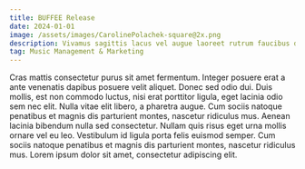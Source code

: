 ```yaml
---
title: BUFFEE Release
date: 2024-01-01
image: /assets/images/CarolinePolachek-square@2x.png
description: Vivamus sagittis lacus vel augue laoreet rutrum faucibus dolor auctor. Cras mattis consectetur purus sit amet fermentum. Nulla vitae elit libero, a pharetra augue. Aenean eu leo quam. Pellentesque ornare sem lacinia quam venenatis vestibulum.
tag: Music Management & Marketing
---
```


Cras mattis consectetur purus sit amet fermentum. Integer posuere erat a ante venenatis dapibus posuere velit aliquet. Donec sed odio dui. Duis mollis, est non commodo luctus, nisi erat porttitor ligula, eget lacinia odio sem nec elit. Nulla vitae elit libero, a pharetra augue. Cum sociis natoque penatibus et magnis dis parturient montes, nascetur ridiculus mus. Aenean lacinia bibendum nulla sed consectetur. Nullam quis risus eget urna mollis ornare vel eu leo. Vestibulum id ligula porta felis euismod semper. Cum sociis natoque penatibus et magnis dis parturient montes, nascetur ridiculus mus. Lorem ipsum dolor sit amet, consectetur adipiscing elit.